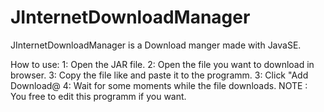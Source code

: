 # JInternetDownloadManager
JInternetDownloadManager is a Download manger made with JavaSE.

How to use: 
     1: Open the JAR file.
     2: Open the file you want to download in browser.
     3: Copy the file like and paste it to the programm.
     3: Click "Add Download@
     4: Wait for some moments while the file downloads.
NOTE : You free to edit this programm if you want.
